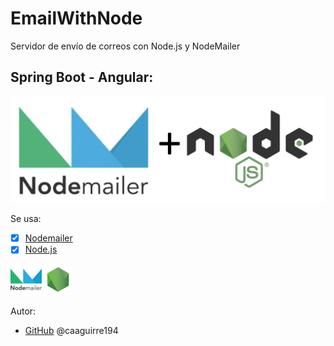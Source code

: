 # EmailWithNode
Servidor de envío de correos con Node.js y NodeMailer
## Spring Boot - Angular:
 ![GitHub](/img/node+nodemailer.png)
 
Se usa:
* [x] [Nodemailer](https://nodemailer.com/about/) 
* [x] [Node.js](https://nodejs.org/es/)

![Logo](/img/nodemailer.png)
![Logo](/img/nodejs.png)

Autor:
*  [GitHub](https://github.com/caaguirre194)
	 @caaguirre194

